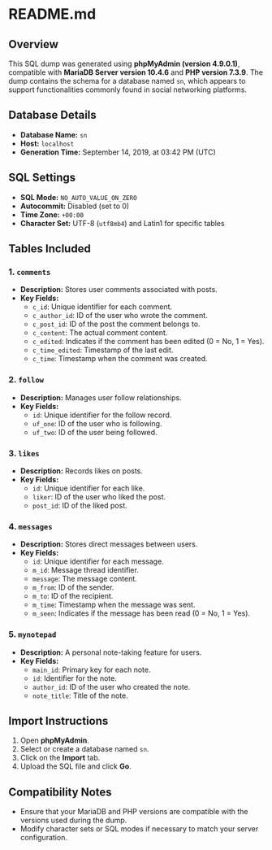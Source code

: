 # README.md

## Overview
This SQL dump was generated using **phpMyAdmin (version 4.9.0.1)**, compatible with **MariaDB Server version 10.4.6** and **PHP version 7.3.9**. The dump contains the schema for a database named `sn`, which appears to support functionalities commonly found in social networking platforms.

## Database Details
- **Database Name:** `sn`
- **Host:** `localhost`
- **Generation Time:** September 14, 2019, at 03:42 PM (UTC)

## SQL Settings
- **SQL Mode:** `NO_AUTO_VALUE_ON_ZERO`
- **Autocommit:** Disabled (set to 0)
- **Time Zone:** `+00:00`
- **Character Set:** UTF-8 (`utf8mb4`) and Latin1 for specific tables

## Tables Included

### 1. `comments`
- **Description:** Stores user comments associated with posts.
- **Key Fields:**
  - `c_id`: Unique identifier for each comment.
  - `c_author_id`: ID of the user who wrote the comment.
  - `c_post_id`: ID of the post the comment belongs to.
  - `c_content`: The actual comment content.
  - `c_edited`: Indicates if the comment has been edited (0 = No, 1 = Yes).
  - `c_time_edited`: Timestamp of the last edit.
  - `c_time`: Timestamp when the comment was created.

### 2. `follow`
- **Description:** Manages user follow relationships.
- **Key Fields:**
  - `id`: Unique identifier for the follow record.
  - `uf_one`: ID of the user who is following.
  - `uf_two`: ID of the user being followed.

### 3. `likes`
- **Description:** Records likes on posts.
- **Key Fields:**
  - `id`: Unique identifier for each like.
  - `liker`: ID of the user who liked the post.
  - `post_id`: ID of the liked post.

### 4. `messages`
- **Description:** Stores direct messages between users.
- **Key Fields:**
  - `id`: Unique identifier for each message.
  - `m_id`: Message thread identifier.
  - `message`: The message content.
  - `m_from`: ID of the sender.
  - `m_to`: ID of the recipient.
  - `m_time`: Timestamp when the message was sent.
  - `m_seen`: Indicates if the message has been read (0 = No, 1 = Yes).

### 5. `mynotepad`
- **Description:** A personal note-taking feature for users.
- **Key Fields:**
  - `main_id`: Primary key for each note.
  - `id`: Identifier for the note.
  - `author_id`: ID of the user who created the note.
  - `note_title`: Title of the note.

## Import Instructions
1. Open **phpMyAdmin**.
2. Select or create a database named `sn`.
3. Click on the **Import** tab.
4. Upload the SQL file and click **Go**.

## Compatibility Notes
- Ensure that your MariaDB and PHP versions are compatible with the versions used during the dump.
- Modify character sets or SQL modes if necessary to match your server configuration.




